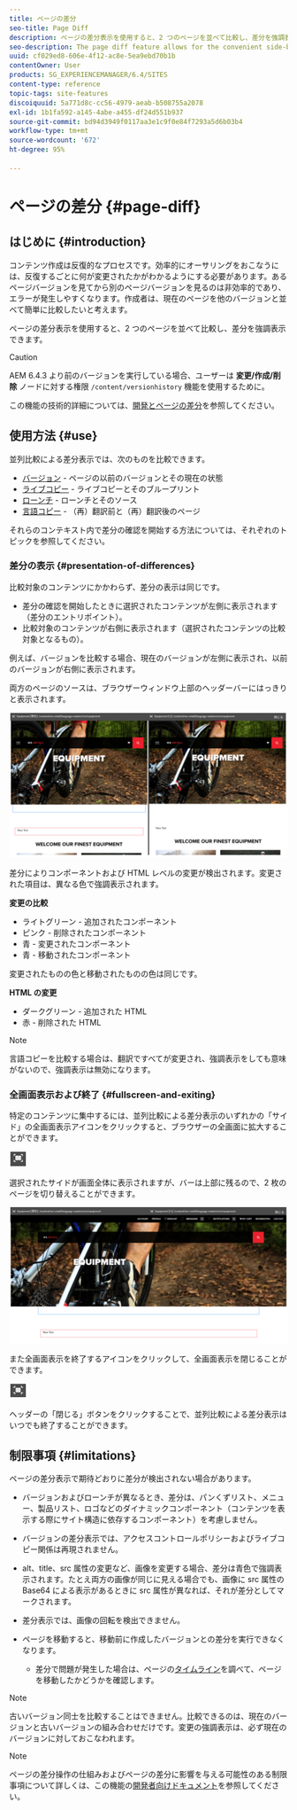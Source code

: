 ```yaml
---
title: ページの差分
seo-title: Page Diff
description: ページの差分表示を使用すると、2 つのページを並べて比較し、差分を強調表示できます。
seo-description: The page diff feature allows for the convenient side-by-side comparison of two pages with their differences highlighted.
uuid: cf029ed8-606e-4f12-ac8e-5ea9ebd70b1b
contentOwner: User
products: SG_EXPERIENCEMANAGER/6.4/SITES
content-type: reference
topic-tags: site-features
discoiquuid: 5a771d8c-cc56-4979-aeab-b508755a2078
exl-id: 1b1fa592-a145-4abe-a455-df24d551b937
source-git-commit: bd94d3949f0117aa3e1c9f0e84f7293a5d6b03b4
workflow-type: tm+mt
source-wordcount: '672'
ht-degree: 95%

---
```


# ページの差分 {#page-diff}

## はじめに {#introduction}

コンテンツ作成は反復的なプロセスです。効率的にオーサリングをおこなうには、反復するごとに何が変更されたかがわかるようにする必要があります。あるページバージョンを見てから別のページバージョンを見るのは非効率的であり、エラーが発生しやすくなります。作成者は、現在のページを他のバージョンと並べて簡単に比較したいと考えます。

ページの差分表示を使用すると、2 つのページを並べて比較し、差分を強調表示できます。

>[!CAUTION]
>
>AEM 6.4.3 より前のバージョンを実行している場合、ユーザーは **変更/作成/削除** ノードに対する権限 `/content/versionhistory` 機能を使用するために。
>
>この機能の技術的詳細については、[開発とページの差分](/help/sites-developing/pagediff.md#operation-details)を参照してください。

## 使用方法 {#use}

並列比較による差分表示では、次のものを比較できます。

* [バージョン](/help/sites-authoring/working-with-page-versions.md#comparing-a-version-with-current-page) - ページの以前のバージョンとその現在の状態
* [ライブコピー](/help/sites-administering/msm-livecopy.md#comparing-a-live-copy-page-with-a-blueprint-page) - ライブコピーとそのブループリント
* [ローンチ](/help/sites-authoring/launches-editing.md#comparing-a-launch-page-to-its-source-page) - ローンチとそのソース
* [言語コピー](/help/sites-administering/tc-manage.md#comparing-language-copies) - （再）翻訳前と（再）翻訳後のページ

それらのコンテキスト内で差分の確認を開始する方法については、それぞれのトピックを参照してください。

### 差分の表示 {#presentation-of-differences}

比較対象のコンテンツにかかわらず、差分の表示は同じです。

* 差分の確認を開始したときに選択されたコンテンツが左側に表示されます（差分のエントリポイント）。
* 比較対象のコンテンツが右側に表示されます（選択されたコンテンツの比較対象となるもの）。

例えば、バージョンを比較する場合、現在のバージョンが左側に表示され、以前のバージョンが右側に表示されます。

両方のページのソースは、ブラウザーウィンドウ上部のヘッダーバーにはっきりと表示されます。

![chlimage_1-355](assets/chlimage_1-355.png)

差分によりコンポーネントおよび HTML レベルの変更が検出されます。変更された項目は、異なる色で強調表示されます。

**変更の比較**

* ライトグリーン - 追加されたコンポーネント
* ピンク - 削除されたコンポーネント
* 青 - 変更されたコンポーネント
* 青 - 移動されたコンポーネント

変更されたものの色と移動されたものの色は同じです。

**HTML の変更**

* ダークグリーン - 追加された HTML
* 赤 - 削除された HTML

>[!NOTE]
>
>言語コピーを比較する場合は、翻訳ですべてが変更され、強調表示をしても意味がないので、強調表示は無効になります。

### 全画面表示および終了 {#fullscreen-and-exiting}

特定のコンテンツに集中するには、並列比較による差分表示のいずれかの「サイド」の全画面表示アイコンをクリックすると、ブラウザーの全画面に拡大することができます。

![](do-not-localize/chlimage_1-24.png)

選択されたサイドが画面全体に表示されますが、バーは上部に残るので、2 枚のページを切り替えることができます。

![chlimage_1-356](assets/chlimage_1-356.png)

また全画面表示を終了するアイコンをクリックして、全画面表示を閉じることができます。

![](do-not-localize/chlimage_1-25.png)

ヘッダーの「閉じる」ボタンをクリックすることで、並列比較による差分表示はいつでも終了することができます。

## 制限事項 {#limitations}

ページの差分表示で期待どおりに差分が検出されない場合があります。

* バージョンおよびローンチが異なるとき、差分は、パンくずリスト、メニュー、製品リスト、ロゴなどのダイナミックコンポーネント（コンテンツを表示する際にサイト構造に依存するコンポーネント）を考慮しません。
* バージョンの差分表示では、アクセスコントロールポリシーおよびライブコピー関係は再現されません。
* alt、title、src 属性の変更など、画像を変更する場合、差分は青色で強調表示されます。たとえ両方の画像が同じに見える場合でも、画像に src 属性の Base64 による表示があるときに src 属性が異なれば、それが差分としてマークされます。
* 差分表示では、画像の回転を検出できません。
* ページを移動すると、移動前に作成したバージョンとの差分を実行できなくなります。

   * 差分で問題が発生した場合は、ページの[タイムライン](/help/sites-authoring/basic-handling.md#timeline)を調べて、ページを移動したかどうかを確認します。

>[!NOTE]
>
>古いバージョン同士を比較することはできません。比較できるのは、現在のバージョンと古いバージョンの組み合わせだけです。変更の強調表示は、必ず現在のバージョンに対しておこなわれます。

>[!NOTE]
>
>ページの差分操作の仕組みおよびページの差分に影響を与える可能性のある制限事項について詳しくは、この機能の[開発者向けドキュメント](/help/sites-developing/pagediff.md)を参照してください。
